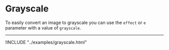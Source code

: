 # Grayscale

To easily convert an image to grayscale you can use the `effect` or `e` parameter with a value of `grayscale`.

---

!INCLUDE "../examples/grayscale.html"
